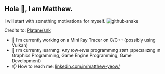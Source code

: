 ## Hola 👋, I am Matthew.

I will start with something motivational for myself.
<picture>
  <source media="(prefers-color-scheme: dark)" srcset="github-contribution-grid-snake-dark.svg" />
  <source media="(prefers-color-scheme: light)" srcset="github-contribution-grid-snake.svg" />
  <img alt="github-snake" src="github-snake.svg" />
</picture>

Credits to: [Platane/snk](https://github.com/Platane/snk)

- 🔭 I’m currently working on a Mini Ray Tracer on C/C++ (possibly using Vulkan)
- 🌱 I’m currently learning: Any low-level programming stuff (specializing in Graphics Programming, Game Engine Programming, Game Development)
- 📫 How to reach me: [linkedin.com/in/matthew-yeow/](https://www.linkedin.com/in/matthew-yeow/)

<!--
**cyan-wings/cyan-wings** is a ✨ _special_ ✨ repository because its `README.md` (this file) appears on your GitHub profile.

Here are some ideas to get you started:

- 🔭 I’m currently working on ...
- 🌱 I’m currently learning ...
- 👯 I’m looking to collaborate on ...
- 🤔 I’m looking for help with ...
- 💬 Ask me about ...
- 📫 How to reach me: ...
- 😄 Pronouns: ...
- ⚡ Fun fact: ...
-->
